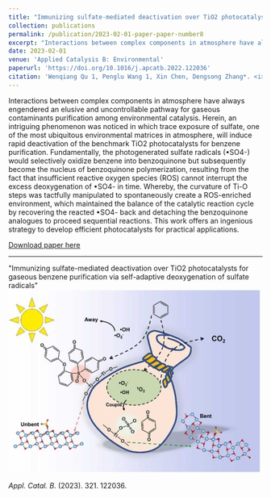 ```yaml
---
title: "Immunizing sulfate-mediated deactivation over TiO2 photocatalysts for gaseous benzene purification via self-adaptive deoxygenation of sulfate radicals"
collection: publications
permalink: /publication/2023-02-01-paper-paper-number8
excerpt: "Interactions between complex components in atmosphere have always engendered an elusive and uncontrollable pathway for gaseous contaminants purification among environmental catalysis. Herein, an intriguing phenomenon was noticed in which trace exposure of sulfate, one of the most ubiquitous environmental matrices in atmosphere, will induce rapid deactivation of the benchmark TiO2 photocatalysts for benzene purification. Fundamentally, the photogenerated sulfate radicals (•SO4-) would selectively oxidize benzene into benzoquinone but subsequently become the nucleus of benzoquinone polymerization, resulting from the fact that insufficient reactive oxygen species (ROS) cannot interrupt the excess deoxygenation of •SO4- in time. Whereby, the curvature of Ti-O steps was tactfully manipulated to spontaneously create a ROS-enriched environment, which maintained the balance of the catalytic reaction cycle by recovering the reacted •SO4- back and detaching the benzoquinone analogues to proceed sequential reactions. This work offers an ingenious strategy to develop efficient photocatalysts for practical applications.<br/><img src='/images/Publication/2023QWQ.jpg'>"
date: 2023-02-01
venue: 'Applied Catalysis B: Environmental'
paperurl: 'https://doi.org/10.1016/j.apcatb.2022.122036'
citation: 'Wenqiang Qu 1, Penglu Wang 1, Xin Chen, Dengsong Zhang*. <i>Appl. Catal. B</i>. (2023). 321. 122036.'
---
```


Interactions between complex components in atmosphere have always engendered an elusive and uncontrollable pathway for gaseous contaminants purification among environmental catalysis. Herein, an intriguing phenomenon was noticed in which trace exposure of sulfate, one of the most ubiquitous environmental matrices in atmosphere, will induce rapid deactivation of the benchmark TiO2 photocatalysts for benzene purification. Fundamentally, the photogenerated sulfate radicals (•SO4-) would selectively oxidize benzene into benzoquinone but subsequently become the nucleus of benzoquinone polymerization, resulting from the fact that insufficient reactive oxygen species (ROS) cannot interrupt the excess deoxygenation of •SO4- in time. Whereby, the curvature of Ti-O steps was tactfully manipulated to spontaneously create a ROS-enriched environment, which maintained the balance of the catalytic reaction cycle by recovering the reacted •SO4- back and detaching the benzoquinone analogues to proceed sequential reactions. This work offers an ingenious strategy to develop efficient photocatalysts for practical applications.

[Download paper here](https://wenqiang2.github.io/images/Publication/2023QWQACB.pdf)

---
"Immunizing sulfate-mediated deactivation over TiO2 photocatalysts for gaseous benzene purification via self-adaptive deoxygenation of sulfate radicals"
<br/><img src='/images/Publication/2023QWQ.jpg'>


<i>Appl. Catal. B</i>. (2023). 321. 122036.

